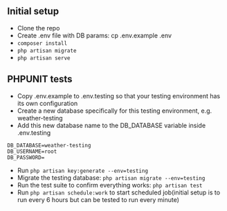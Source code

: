## Initial setup

- Clone the repo
- Create .env file with DB params: cp .env.example .env
- ```composer install```
- ```php artisan migrate```
- ```php artisan serve```


## PHPUNIT tests

- Copy .env.example to .env.testing so that your testing environment has its own configuration
- Create a new database specifically for this testing environment, e.g. weather-testing
- Add this new database name to the DB_DATABASE variable inside .env.testing
```DB_HOST=localhost
DB_DATABASE=weather-testing
DB_USERNAME=root
DB_PASSWORD=
```
- Run ```php artisan key:generate --env=testing```
- Migrate the testing database: ```php artisan migrate --env=testing```
- Run the test suite to confirm everything works: ```php artisan test```
- Run ```php artisan schedule:work``` to start scheduled job(initial setup is to run every 6 hours but can be tested to run every minute) 
